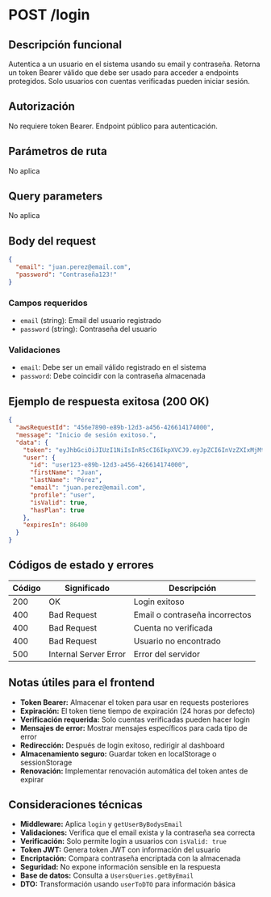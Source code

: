 # POST /login

## Descripción funcional

Autentica a un usuario en el sistema usando su email y contraseña. Retorna un token Bearer válido que debe ser usado para acceder a endpoints protegidos. Solo usuarios con cuentas verificadas pueden iniciar sesión.

## Autorización

No requiere token Bearer. Endpoint público para autenticación.

## Parámetros de ruta

No aplica

## Query parameters

No aplica

## Body del request

```json
{
  "email": "juan.perez@email.com",
  "password": "Contraseña123!"
}
```

### Campos requeridos
- `email` (string): Email del usuario registrado
- `password` (string): Contraseña del usuario

### Validaciones
- `email`: Debe ser un email válido registrado en el sistema
- `password`: Debe coincidir con la contraseña almacenada

## Ejemplo de respuesta exitosa (200 OK)

```json
{
  "awsRequestId": "456e7890-e89b-12d3-a456-426614174000",
  "message": "Inicio de sesión exitoso.",
  "data": {
    "token": "eyJhbGciOiJIUzI1NiIsInR5cCI6IkpXVCJ9.eyJpZCI6InVzZXIxMjMtZTg5Yi0xMmQzLWE0NTYtNDI2NjE0MTc0MDAwIiwiaWF0IjoxNzA2MjE5ODAwLCJleHAiOjE3MDYzMDU4MDB9.signature",
    "user": {
      "id": "user123-e89b-12d3-a456-426614174000",
      "firstName": "Juan",
      "lastName": "Pérez",
      "email": "juan.perez@email.com",
      "profile": "user",
      "isValid": true,
      "hasPlan": true
    },
    "expiresIn": 86400
  }
}
```

## Códigos de estado y errores

| Código | Significado           | Descripción                      |
| ------ | --------------------- | -------------------------------- |
| 200    | OK                    | Login exitoso                    |
| 400    | Bad Request           | Email o contraseña incorrectos   |
| 400    | Bad Request           | Cuenta no verificada            |
| 400    | Bad Request           | Usuario no encontrado            |
| 500    | Internal Server Error | Error del servidor               |

## Notas útiles para el frontend

- **Token Bearer:** Almacenar el token para usar en requests posteriores
- **Expiración:** El token tiene tiempo de expiración (24 horas por defecto)
- **Verificación requerida:** Solo cuentas verificadas pueden hacer login
- **Mensajes de error:** Mostrar mensajes específicos para cada tipo de error
- **Redirección:** Después de login exitoso, redirigir al dashboard
- **Almacenamiento seguro:** Guardar token en localStorage o sessionStorage
- **Renovación:** Implementar renovación automática del token antes de expirar

## Consideraciones técnicas

- **Middleware:** Aplica `login` y `getUserByBodysEmail`
- **Validaciones:** Verifica que el email exista y la contraseña sea correcta
- **Verificación:** Solo permite login a usuarios con `isValid: true`
- **Token JWT:** Genera token JWT con información del usuario
- **Encriptación:** Compara contraseña encriptada con la almacenada
- **Seguridad:** No expone información sensible en la respuesta
- **Base de datos:** Consulta a `UsersQueries.getByEmail`
- **DTO:** Transformación usando `userToDTO` para información básica
